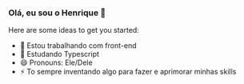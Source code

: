 ### Olá, eu sou o Henrique 👋

Here are some ideas to get you started:

- 🔭 Estou trabalhando com front-end
- 🌱 Estudando Typescript
- 😄 Pronouns: Ele/Dele
- ⚡ To sempre inventando algo para fazer e aprimorar minhas skills

